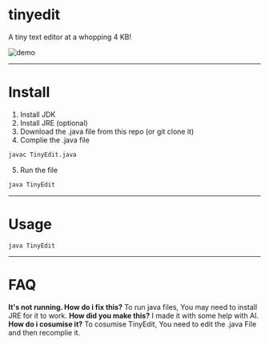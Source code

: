 # tinyedit
A tiny text editor at a whopping 4 KB!

![demo](https://github.com/user-attachments/assets/1b8201b8-c351-4693-84ae-a0f1391b2da2)

***

# Install

1. Install JDK
2. Install JRE (optional)
3. Download the .java file from this repo (or git clone it)
4. Complie the .java file
```sh
javac TinyEdit.java
```
5. Run the file
```sh
java TinyEdit
```

***

# Usage
```
java TinyEdit
```

***

# FAQ

**It's not running. How do i fix this?**
To run java files, You may need to install JRE for it to work.
**How did you make this?**
I made it with some help with AI.
**How do i cosumise it?**
To cosumise TinyEdit, You need to edit the .java File and then recomplie it.
